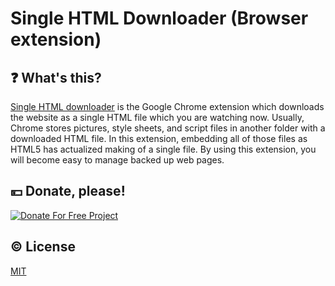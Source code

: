 # Single HTML Downloader (Browser extension)

## :question: What's this?

[Single HTML downloader](http://www.tnksoft.com/soft/internet/singlehtml/)
 is the Google Chrome extension which downloads the website as a single HTML file which you are watching now. Usually, Chrome stores pictures, style sheets, and script files in another folder with a downloaded HTML file. In this extension, embedding all of those files as HTML5 has actualized making of a single file. By using this extension, you will become easy to manage backed up web pages.

## :yen: Donate, please!
[![Donate For Free Project](https://www.tnksoft.com/donate/donate.svg "Donate For Free Project")](https://www.tnksoft.com/donate/)

## :copyright: License
[MIT](http://opensource.org/licenses/MIT)